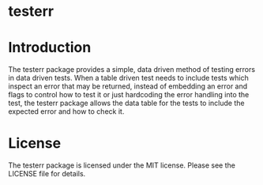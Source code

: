 # testerr

# Introduction
The testerr package provides a simple, data driven method of testing errors in
data driven tests. When a table driven test needs to include tests which
inspect an error that may be returned, instead of embedding an error and flags
to control how to test it or just hardcoding the error handling into the test,
the testerr package allows the data table for the tests to include the expected
error and how to check it.

# License
The testerr package is licensed under the MIT license. Please see the LICENSE
file for details.